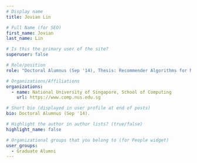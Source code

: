 ```yaml
---
# Display name
title: Jovian Lin

# Full Name (for SEO) 
first_name: Jovian
last_name: Lin

# Is this the primary user of the site?
superuser: false

# Role/position
role: "Doctoral Alumnus (Sep '14), Thesis: Recommender Algorithms for Mobile Applications"

# Organizations/Affiliations
organizations:
  - name: National University of Singapore, School of Computing
    url: https://www.comp.nus.edu.sg

# Short bio (displayed in user profile at end of posts)
bio: Doctoral Alumnus (Sep '14). 

# Highlight the author in author lists? (true/false)
highlight_name: false

# Organizational groups that you belong to (for People widget)
user_groups:
  - Graduate Alumni
---
```

